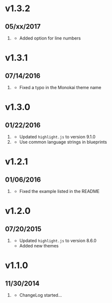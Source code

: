 # v1.3.2

## 05/xx/2017

1. [](#new)
    * Added option for line numbers

# v1.3.1

## 07/14/2016

1. [](#bugfix)
    * Fixed a typo in the Monokai theme name

# v1.3.0

## 01/22/2016

1. [](#new)
    * Updated `highlight.js` to version 9.1.0
1. [](#improved)
    * Use common language strings in blueprints

# v1.2.1

## 01/06/2016

1. [](#bugfix)
    * Fixed the example listed in the README

# v1.2.0

## 07/20/2015

1. [](#new)
    * Updated `highlight.js` to version 8.6.0
    * Added new themes

# v1.1.0

## 11/30/2014

1. [](#new)
    * ChangeLog started...
